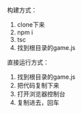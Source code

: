 构建方式：
1. clone下来
2. npm i
3. tsc
4. 找到根目录的game.js

直接运行方式：
1. 找到根目录的game.js
2. 把代码复制下来
3. 打开浏览器控制台
4. 复制进去，回车
